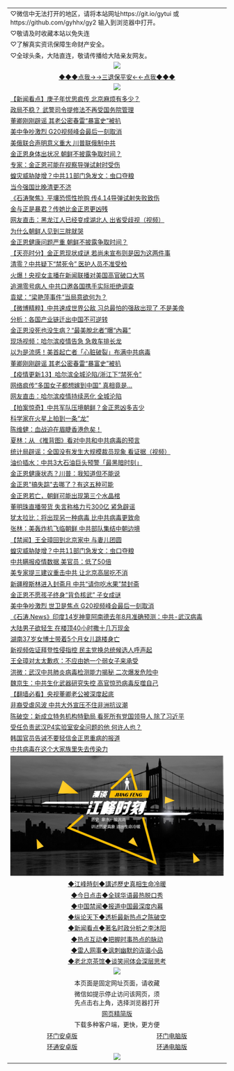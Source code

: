  <table>
<tr>
<td colspan="2" align=left>
♡微信中无法打开的地区，请将本站网址https://git.io/gytui 或 https://github.com/gyhhx/gy2 输入到浏览器中打开。 
 </td>
</tr>
 <tr>
 <td colspan="2" align=left>
♡敬请及时收藏本站以免失连
  <tr>
<td colspan="2" align=left>
♡了解真实资讯保障生命财产安全。
 </td>
   <tr>
<td colspan="2" align=left>
♡全球头条，大陆直连，敬请传播给大陆亲友网友。
 </td>
</tr>

</td>
 </tr>
  <tr>
    <td colspan="2" align=center><img src="https://github.com/gyhhx/image-upload/blob/master/3t%20(1).jpg"></td>
 </tr>
 <tr><td colspan="2" align="center"><a href="https://xfine.casa/oo.aspx?name=ogQuit&key=exgxucyqmkwgvwch&from=gy">◆◆◆点我→→三退保平安←←点我◆◆◆</a></td></tr>
  <tr>
    <td colspan="2" align=center><img src="https://cdn.jsdelivr.net/gh/gyoupiodf/im1/%E7%BD%91%E9%97%A8%E6%96%B0%E9%97%BB1.jpg"></td>
 </tr>
<tr><td colspan="2" align="left"><a href="https://img.xsurf.surf/?name=c1163192&key=wdcctzyyncblgvet&from=gy">【新闻看点】庚子年忧思疯传 北京麻烦有多少？</a></td></tr>
<tr><td colspan="2" align="left"><a href="https://img.xsurf.surf/?name=c1163231&key=wdcctzyyncblgvet&from=gy">政局不稳？ 武警司令提修法不再受国务院管理</a></td></tr>
<tr><td colspan="2" align="left"><a href="https://img.xsurf.surf/?name=c1163271&key=wdcctzyyncblgvet&from=gy">董卿刚刚辟谣 其老公密春雷“暴富史”被扒</a></td></tr>
<tr><td colspan="2" align="left"><a href="https://img.xsurf.surf/?name=c1163212&key=wdcctzyyncblgvet&from=gy">美中争吵激烈 G20视频峰会最后一刻取消</a></td></tr>
<tr><td colspan="2" align="left"><a href="https://img.xsurf.surf/?name=c1163301&key=wdcctzyyncblgvet&from=gy">美俄联合声明意义重大 川普联俄制中共</a></td></tr>
<tr><td colspan="2" align="left"><a href="https://img.xsurf.surf/?name=c1163211&key=wdcctzyyncblgvet&from=gy">金正恩身体出状况 朝鲜不披露争取时间？</a></td></tr>
<tr><td colspan="2" align="left"><a href="https://img.xsurf.surf/?name=c1163297&key=wdcctzyyncblgvet&from=gy">专家：金正恩可能在视察导弹试射时受伤</a></td></tr>
<tr><td colspan="2" align="left"><a href="https://img.xsurf.surf/?name=c1163317&key=wdcctzyyncblgvet&from=gy">蝗灾威胁陡增？中共11部门急发文：虫口夺粮</a></td></tr>
<tr><td colspan="2" align="left"><a href="https://img.xsurf.surf/?name=c1163293&key=wdcctzyyncblgvet&from=gy">当今强国比晚清更不济</a></td></tr>
<tr><td colspan="2" align="left"><a href="https://img.xsurf.surf/?name=c1163305&key=wdcctzyyncblgvet&from=gy">《石涛聚焦》平壤恐慌性抢购 传4.14导弹试射失败致伤</a></td></tr>
<tr><td colspan="2" align="left"><a href="https://img.xsurf.surf/?name=c1163475&key=wdcctzyyncblgvet&from=gy">金与正是暴君？传她比金正恩更凶残</a></td></tr>
<tr><td colspan="2" align="left"><a href="https://img.xsurf.surf/?name=c1163348&key=wdcctzyyncblgvet&from=gy">网友直击：黑龙江人已经变成湖北人  出省受歧视（视频）</a></td></tr>
<tr><td colspan="2" align="left"><a href="https://img.xsurf.surf/?name=c1163453&key=wdcctzyyncblgvet&from=gy">为什么朝鲜人见到三胖就哭</a></td></tr>
<tr><td colspan="2" align="left"><a href="https://img.xsurf.surf/?name=c1163291&key=wdcctzyyncblgvet&from=gy">金正恩健康问题严重 朝鲜不披露争取时间？</a></td></tr>
<tr><td colspan="2" align="left"><a href="https://img.xsurf.surf/?name=c1163492&key=wdcctzyyncblgvet&from=gy">【天亮时分】金正恩现状成谜 若尚未宣布则是因为这两件事</a></td></tr>
<tr><td colspan="2" align="left"><a href="https://img.xsurf.surf/?name=c1163313&key=wdcctzyyncblgvet&from=gy">清零？中共疑下“禁死令” 医护人员不准受检</a></td></tr>
<tr><td colspan="2" align="left"><a href="https://img.xsurf.surf/?name=c1163510&key=wdcctzyyncblgvet&from=gy">火爆！央视女主播在新闻联播对美国高官破口大骂</a></td></tr>
<tr><td colspan="2" align="left"><a href="https://img.xsurf.surf/?name=c1163303&key=wdcctzyyncblgvet&from=gy">追溯零号病人 中共口邀各国携手实际拒绝调查</a></td></tr>
<tr><td colspan="2" align="left"><a href="https://img.xsurf.surf/?name=c1163421&key=wdcctzyyncblgvet&from=gy">袁斌：“梁艳萍事件”当局意欲何为？</a></td></tr>
<tr><td colspan="2" align="left"><a href="https://img.xsurf.surf/?name=c1163452&key=wdcctzyyncblgvet&from=gy">【微博精粹】中共速成世界公敌 习总最怕的强敌出现了 不是美帝</a></td></tr>
<tr><td colspan="2" align="left"><a href="https://img.xsurf.surf/?name=c1163326&key=wdcctzyyncblgvet&from=gy">分析：各国产业链迁出中国不可逆转</a></td></tr>
<tr><td colspan="2" align="left"><a href="https://img.xsurf.surf/?name=c1163391&key=wdcctzyyncblgvet&from=gy">金正恩没死也没生病？“最美脫北者”曝“內幕”</a></td></tr>
<tr><td colspan="2" align="left"><a href="https://img.xsurf.surf/?name=c1163481&key=wdcctzyyncblgvet&from=gy">现场视频：哈尔滨疫情告急 急救车排长龙</a></td></tr>
<tr><td colspan="2" align="left"><a href="https://img.xsurf.surf/?name=c1163483&key=wdcctzyyncblgvet&from=gy">以为是流感！美首起亡者「心脏破裂」布满中共病毒</a></td></tr>
<tr><td colspan="2" align="left"><a href="https://img.xsurf.surf/?name=c1163476&key=wdcctzyyncblgvet&from=gy">董卿刚刚辟谣 其老公密春雷“暴富史”被扒</a></td></tr>
<tr><td colspan="2" align="left"><a href="https://img.xsurf.surf/?name=c1162942&key=wdcctzyyncblgvet&from=gy">【疫情更新13】哈尔滨全城沦陷/浙江下“禁死令”</a></td></tr>
<tr><td colspan="2" align="left"><a href="https://img.xsurf.surf/?name=c1163246&key=wdcctzyyncblgvet&from=gy">网络疯传“多国女子都想嫁到中国” 真相竟是…</a></td></tr>
<tr><td colspan="2" align="left"><a href="https://img.xsurf.surf/?name=c1163331&key=wdcctzyyncblgvet&from=gy">网友直击：哈尔滨疫情持续恶化 全城沦陷</a></td></tr>
<tr><td colspan="2" align="left"><a href="https://img.xsurf.surf/?name=c1163386&key=wdcctzyyncblgvet&from=gy">【拍案惊奇】中共军队压境朝鲜？金正恩凶多吉少</a></td></tr>
<tr><td colspan="2" align="left"><a href="https://img.xsurf.surf/?name=c1163277&key=wdcctzyyncblgvet&from=gy">科学家在火星上拍到一条“龙”</a></td></tr>
<tr><td colspan="2" align="left"><a href="https://img.xsurf.surf/?name=c1163233&key=wdcctzyyncblgvet&from=gy">陈维健：血战迫在眉睫香港危矣！</a></td></tr>
<tr><td colspan="2" align="left"><a href="https://img.xsurf.surf/?name=c1163359&key=wdcctzyyncblgvet&from=gy">夏林：从 《推背图》看对中共和中共病毒的预言</a></td></tr>
<tr><td colspan="2" align="left"><a href="https://img.xsurf.surf/?name=c1163422&key=wdcctzyyncblgvet&from=gy">统计局辟谣：全国没有发生大规模裁员现象  看证据（视频）</a></td></tr>
<tr><td colspan="2" align="left"><a href="https://img.xsurf.surf/?name=c1163309&key=wdcctzyyncblgvet&from=gy">油价插水：中共3大石油巨头预警「最黑暗时刻」</a></td></tr>
<tr><td colspan="2" align="left"><a href="https://img.xsurf.surf/?name=c1163441&key=wdcctzyyncblgvet&from=gy">金正恩健康状态？川普：我知道但不能说</a></td></tr>
<tr><td colspan="2" align="left"><a href="https://img.xsurf.surf/?name=c1163307&key=wdcctzyyncblgvet&from=gy">金正恩&quot;搞失踪&quot;去哪了？有这五种可能</a></td></tr>
<tr><td colspan="2" align="left"><a href="https://img.xsurf.surf/?name=c1163272&key=wdcctzyyncblgvet&from=gy">金正恩若亡，朝鲜可能出现第三个水晶棺</a></td></tr>
<tr><td colspan="2" align="left"><a href="https://img.xsurf.surf/?name=c1163329&key=wdcctzyyncblgvet&from=gy">董明珠直播带货 失言称格力亏300亿 紧急辟谣</a></td></tr>
<tr><td colspan="2" align="left"><a href="https://img.xsurf.surf/?name=c1163370&key=wdcctzyyncblgvet&from=gy">犹太拉比：将出现另一种病毒 比中共病毒更致命</a></td></tr>
<tr><td colspan="2" align="left"><a href="https://img.xsurf.surf/?name=c1163252&key=wdcctzyyncblgvet&from=gy">张林：美轰炸机飞临朝鲜 中共部队集结中朝边境</a></td></tr>
<tr><td colspan="2" align="left"><a href="https://img.xsurf.surf/?name=c1163302&key=wdcctzyyncblgvet&from=gy">【禁闻】王全璋回到北京家中 与妻儿团圆</a></td></tr>
<tr><td colspan="2" align="left"><a href="https://img.xsurf.surf/?name=c1163304&key=wdcctzyyncblgvet&from=gy">蝗灾威胁陡增？中共11部门急发文：虫口夺粮</a></td></tr>
<tr><td colspan="2" align="left"><a href="https://img.xsurf.surf/?name=c1163325&key=wdcctzyyncblgvet&from=gy">中共瞒报疫情数据 美官员：低了50倍</a></td></tr>
<tr><td colspan="2" align="left"><a href="https://img.xsurf.surf/?name=c1163357&key=wdcctzyyncblgvet&from=gy">美专家提三建议重击中共 让北京高层吃不消</a></td></tr>
<tr><td colspan="2" align="left"><a href="https://img.xsurf.surf/?name=c1163289&key=wdcctzyyncblgvet&from=gy">新疆穆斯林进入封斋月 中共“请你吃水果”禁封斋</a></td></tr>
<tr><td colspan="2" align="left"><a href="https://img.xsurf.surf/?name=c1163394&key=wdcctzyyncblgvet&from=gy">金正恩不愿孩子终身“背负核武” 子女成谜</a></td></tr>
<tr><td colspan="2" align="left"><a href="https://img.xsurf.surf/?name=c1163447&key=wdcctzyyncblgvet&from=gy">美中争吵激烈 世卫是焦点 G20视频峰会最后一刻取消</a></td></tr>
<tr><td colspan="2" align="left"><a href="https://img.xsurf.surf/?name=c1163242&key=wdcctzyyncblgvet&from=gy">《石涛.News》印度14岁神童阿南德去年8月准确预测：中共-武汉病毒</a></td></tr>
<tr><td colspan="2" align="left"><a href="https://img.xsurf.surf/?name=c1163491&key=wdcctzyyncblgvet&from=gy">大陆男子欲轻生 在楼顶40小时撒十几万现金</a></td></tr>
<tr><td colspan="2" align="left"><a href="https://img.xsurf.surf/?name=c1163456&key=wdcctzyyncblgvet&from=gy">湖南37岁女博士带着5个月女儿跳楼身亡</a></td></tr>
<tr><td colspan="2" align="left"><a href="https://img.xsurf.surf/?name=c1163332&key=wdcctzyyncblgvet&from=gy">新视频佐证拜登性侵指控 民主党换总统候选人呼声起</a></td></tr>
<tr><td colspan="2" align="left"><a href="https://img.xsurf.surf/?name=c1163424&key=wdcctzyyncblgvet&from=gy">王全璋对太太歉疚：不应由她一个弱女子来承受</a></td></tr>
<tr><td colspan="2" align="left"><a href="https://img.xsurf.surf/?name=c1163414&key=wdcctzyyncblgvet&from=gy">洪微：武汉中共肺炎病毒检测能力揭秘 二次爆发危险中</a></td></tr>
<tr><td colspan="2" align="left"><a href="https://img.xsurf.surf/?name=c1163405&key=wdcctzyyncblgvet&from=gy">魏京生：中共生化武器研究失控 高官惊恐病毒反噬自己</a></td></tr>
<tr><td colspan="2" align="left"><a href="https://img.xsurf.surf/?name=c1163458&key=wdcctzyyncblgvet&from=gy">【翻墙必看】央视董卿老公被深度起底</a></td></tr>
<tr><td colspan="2" align="left"><a href="https://img.xsurf.surf/?name=c1163479&key=wdcctzyyncblgvet&from=gy">非裔受虐风波 中共大外宣压不住非洲抗议潮</a></td></tr>
<tr><td colspan="2" align="left"><a href="https://img.xsurf.surf/?name=c1163406&key=wdcctzyyncblgvet&from=gy">陈破空：新成立特务机构特勤局 看死所有党国领导人 除了习近平</a></td></tr>
<tr><td colspan="2" align="left"><a href="https://img.xsurf.surf/?name=c1163440&key=wdcctzyyncblgvet&from=gy">受任负责武汉P4实验室安全问题的他 何许人也？</a></td></tr>
<tr><td colspan="2" align="left"><a href="https://img.xsurf.surf/?name=c1163283&key=wdcctzyyncblgvet&from=gy">韩国官员告诫不要轻信金正恩重病的报道</a></td></tr>
<tr><td colspan="2" align="left"><a href="https://img.xsurf.surf/?name=c1163223&key=wdcctzyyncblgvet&from=gy">中共病毒在这个大家族里失去传染力</a></td></tr>

 <tr>
   <td colspan="2" align=center><img src="https://github.com/gyoupiodf/im1/blob/master/jf-1.jpg"></td>
  </tr>
   <tr>
   <td colspan="2" align=center> 
<a href="https://xfine.casa/oo.aspx?name=c922850&key=exgxucyqmkwgvwch&from=gy&tag=9877">◆江峰時刻◆講述歷史真相生命冷暖</a><br/>
    </td>
  </tr>
   <tr>
   <td colspan="2" align=center> 
<a href="https://xfine.casa/oo.aspx?name=c816850&key=exgxucyqmkwgvwch&from=gy&tag=9877">◆今日点击◆全球华语最热脱口秀</a><br/>
    </td>
  </tr>
  <tr>
  <td colspan="2" align=center>
<a href="https://xfine.casa/oo.aspx?name=c816860&key=exgxucyqmkwgvwch&from=gy&tag=99733110">◆中国禁闻◆报道中国最深度内幕</a><br/>
   </tr>
  <tr>
     <td colspan="2" align=center>
<a href="https://xfine.casa/oo.aspx?name=c816855&key=exgxucyqmkwgvwch&from=gy&tag=997110">◆纵论天下◆透析最新热点之陈破空</a><br/>
   </tr>
   <tr>
      <td colspan="2" align=center>
<a href="https://xfine.casa/oo.aspx?name=c838308&key=exgxucyqmkwgvwch&from=gy&tag=9973110">◆新闻看点◆著名时政分析之李沐阳</a><br/>
   </tr>
   <tr>
     <td colspan="2" align=center>
<a href="https://xfine.casa/oo.aspx?name=c816852&key=exgxucyqmkwgvwch&from=gy&tag=9733110">◆热点互动◆把握时事热点的脉动</a><br/>
   </tr>
   <tr>
      <td colspan="2" align=center>
<a href="https://xfine.casa/oo.aspx?name=c816694&key=exgxucyqmkwgvwch&from=gy&tag=93310">◆雷人网事◆讽刺幽默的诙谐小品</a><br/>
   </tr>
   <tr>
    <td colspan="2" align=center>
<a href="https://xfine.casa/oo.aspx?name=c816650&key=exgxucyqmkwgvwch&from=gy&tag=9973110">◆老北京茶馆◆谈笑间体会深层思考</a><br/>
   </tr>
 
  <tr>
    <td colspan="2" align="center"><img src="https://cdn.jsdelivr.net/gh/opipe/up/oGate65.jpg"/></td>
  </tr>
  <tr>
    <td colspan="2" align="center">本页面是固定网址页面，请收藏</td>
  <tr>
  <tr>
    <td colspan="2" align="center">微信如提示停止访问该网页，须<br/>先点击右上角，选择浏览器打开</td>
  <tr>
  <tr>
    <td colspan="2" align="center"><a href="https://gitcdn.xyz/cdn/otiny/up/master/show004.htm">网页精简版</a></td>
  </tr>
  <tr>
    <td colspan="2" align="center">下载多种客户端，更快，更方便</td>
  <tr>
  <tr>
    <td align="center"><a href="https://cdn.jsdelivr.net/gh/opipe/up/oGatea.apk">环门安卓版</a></td>
    <td align="center"><a href="https://cdn.jsdelivr.net/gh/opipe/up/oGate.zip">环门电脑版</a></td>
  </tr>
  <tr>
    <td align="center"><a href="https://cdn.jsdelivr.net/gh/opipe/up/oPipe.apk">环通安卓版</a></td>
    <td align="center"><a href="https://raw.githubusercontent.com/opipe/up/master/oPipe.zip">环通电脑版</a></td>
  </tr>
  <tr>
    <td colspan="2" align="center"><img src="https://cdn.jsdelivr.net/gh/opipe/up/oGate640.jpg"/></td>
  </tr>
</table>
